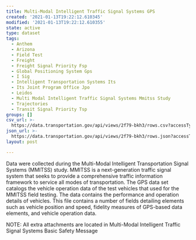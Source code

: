 ```yaml
---
title: Multi-Modal Intelligent Traffic Signal Systems GPS
created: '2021-01-13T19:22:12.610345'
modified: '2021-01-13T19:22:12.610355'
state: active
type: dataset
tags:
  - Anthem
  - Arizona
  - Field Test
  - Freight
  - Freight Signal Priority Fsp
  - Global Positioning System Gps
  - I Sig
  - Intelligent Transportation Systems Its
  - Its Joint Program Office Jpo
  - Leidos
  - Multi Modal Intelligent Traffic Signal Systems Mmitss Study
  - Trajectories
  - Transit Signal Priority Tsp
groups: []
csv_url: >-
  https://data.transportation.gov/api/views/2f79-bkh3/rows.csv?accessType=DOWNLOAD
json_url: >-
  https://data.transportation.gov/api/views/2f79-bkh3/rows.json?accessType=DOWNLOAD
layout: post

---
```

Data were collected during the Multi-Modal Intelligent Transportation Signal Systems (MMITSS) study. MMITSS is a next-generation traffic signal system that seeks to provide a comprehensive traffic information framework to service all modes of transportation. The GPS data set catalogs the vehicle operation data of the test vehicles that used for the MMITSS field testing. The data contains the performance and operation details of vehicles. This file contains a number of fields detailing elements such as vehicle position and speed, fidelity measures of GPS-based data elements, and vehicle operation data.

NOTE: All extra attachments are located in Multi-Modal Intelligent Traffic Signal Systems Basic Safety Message
